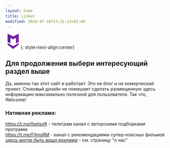 ```yaml
---
layout: home
title: Linker
modified: 2020-07-16T13:31:13+03:00
---
```

![](https://github.com/adam-p/markdown-here/raw/master/src/common/images/icon48.png){: style=text-align:center}  

## Для продолжения выбери интересующий раздел выше
Да, именно так этот сайт и работает. Это не блог и не комерческий проект. Стоковый дизайн не помешает сделать размещенную здесь информацию максимально полезной для пользователя. Так что, Welcome!


<!--
Здесь отмечу сферу интересов автора. Важно для понимания о чем этот сайт.
* софт
* радиоэлектроника
* разработка програм
* сайтостроение
* медиа
-->

### Нативная реклама:
<https://t.me/feelsoft> - телеграм канал с авторскими подборками программ  
<https://t.me/FilmsRM> - канал с рекомендациями супер-класных фильмов  
[_здесь могла быть ваша реклама_](/about.md) - см. страницу "о нас" 
